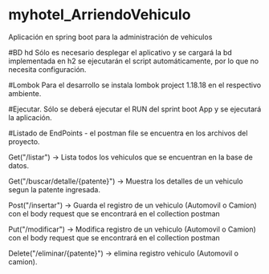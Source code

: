 # myhotel_ArriendoVehiculo
Aplicación en spring boot para la administración de vehiculos

#BD hd Sólo es necesario desplegar el aplicativo y se cargará la bd implementada en h2 se ejecutarán el script automáticamente, por lo que no necesita configuración.

#Lombok Para el desarrollo se instala lombok project 1.18.18 en el respectivo ambiente.

#Ejecutar. Sólo se deberá ejecutar el RUN del sprint boot App y se ejecutará la aplicación.

#Listado de EndPoints - el postman file se encuentra en los archivos del proyecto.

Get("/listar") -> Lista todos los vehiculos que se encuentran en la base de datos.

Get("/buscar/detalle/{patente}") -> Muestra los detalles de un vehiculo segun la patente ingresada.

Post("/insertar") -> Guarda el registro de un vehiculo (Automovil o Camion) con el body request que se encontrará en el collection postman

Put("/modificar") -> Modifica registro de un vehiculo (Automovil o Camion) con el body request que se encontrará en el collection postman

Delete("/eliminar/{patente}") -> elimina registro vehiculo (Automovil o camion).

